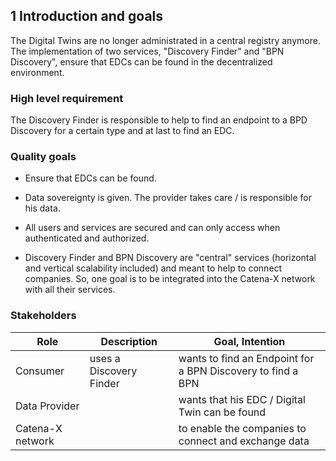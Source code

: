 ## 1 Introduction and goals

The Digital Twins are no longer administrated in a central registry
anymore. The implementation of two services, "Discovery Finder" and "BPN
Discovery", ensure that EDCs can be found in the decentralized
environment.

### High level requirement 

The Discovery Finder is responsible to help to find an endpoint to a BPD
Discovery for a certain type and at last to find an EDC.

### Quality goals

-   Ensure that EDCs can be found.

-   Data sovereignty is given. The provider takes care / is responsible
    for his data.

-   All users and services are secured and can only access when
    authenticated and authorized.

-   Discovery Finder and BPN Discovery are "central" services
    (horizontal and vertical scalability included) and meant to help to
    connect companies. So, one goal is to be integrated into the
    Catena-X network with all their services.

### Stakeholders

| Role             | Description             | Goal, Intention                                             |
|------------------|-------------------------|-------------------------------------------------------------|
| Consumer         | uses a Discovery Finder | wants to find an Endpoint for a BPN Discovery to find a BPN |
| Data Provider    |                         | wants that his EDC / Digital Twin can be found              |
| Catena-X network |                         | to enable the companies to connect and exchange data        |
